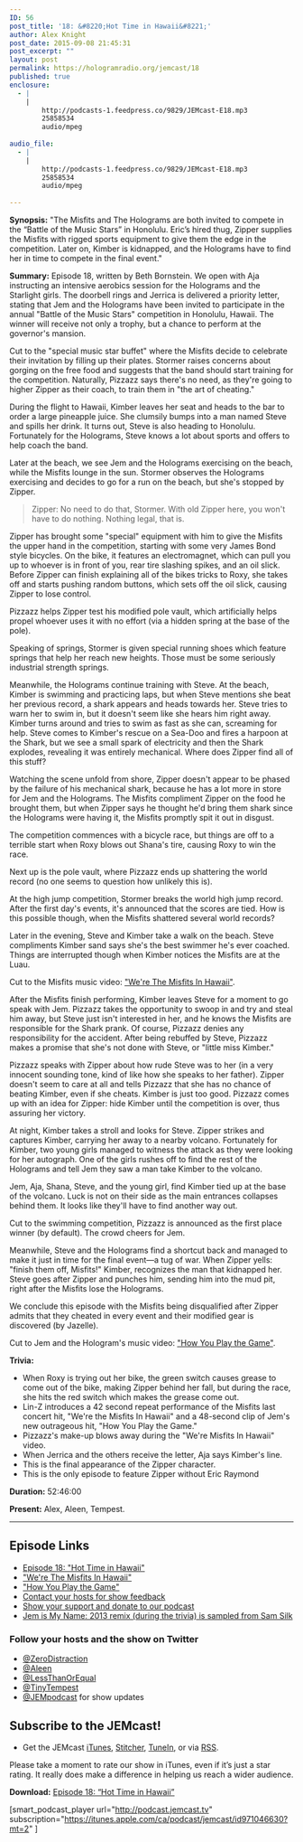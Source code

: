 ```yaml
---
ID: 56
post_title: '18: &#8220;Hot Time in Hawaii&#8221;'
author: Alex Knight
post_date: 2015-09-08 21:45:31
post_excerpt: ""
layout: post
permalink: https://hologramradio.org/jemcast/18
published: true
enclosure:
  - |
    |
        http://podcasts-1.feedpress.co/9829/JEMcast-E18.mp3
        25858534
        audio/mpeg
        
audio_file:
  - |
    |
        http://podcasts-1.feedpress.co/9829/JEMcast-E18.mp3
        25858534
        audio/mpeg
        
---
```

__Synopsis:__ "The Misfits and The Holograms are both invited to compete in the “Battle of the Music Stars” in Honolulu. Eric’s hired thug, Zipper supplies the Misfits with rigged sports equipment to give them the edge in the competition. Later on, Kimber is kidnapped, and the Holograms have to find her in time to compete in the final event."

__Summary:__ Episode 18, written by Beth Bornstein. We open with Aja instructing an intensive aerobics session for the Holograms and the Starlight girls.  The doorbell rings and Jerrica is delivered a priority letter, stating that Jem and the Holograms have been invited to participate in the annual "Battle of the Music Stars" competition in Honolulu, Hawaii. The winner will receive not only a trophy, but a chance to perform at the governor's mansion.

Cut to the "special music star buffet" where the Misfits decide to celebrate their invitation by filling up their plates. Stormer raises concerns about gorging on the free food and suggests that the band should start training for the competition. Naturally, Pizzazz says there's no need, as they're going to higher Zipper as their coach, to train them in "the art of cheating."

During the flight to Hawaii, Kimber leaves her seat and heads to the bar to order a large pineapple juice. She clumsily bumps into a man named Steve and spills her drink. It turns out, Steve is also heading to Honolulu. Fortunately for the Holograms, Steve knows a lot about sports and offers to help coach the band.

Later at the beach, we see Jem and the Holograms exercising on the beach, while the Misfits lounge in the sun. Stormer observes the Holograms exercising and decides to go for a run on the beach, but she's stopped by Zipper.

> Zipper: No need to do that, Stormer. With old Zipper here, you won't have to do nothing. Nothing legal, that is.

Zipper has brought some "special" equipment with him to give the Misfits the upper hand in the competition, starting with some very James Bond style bicycles. On the bike, it features an electromagnet, which can pull you up to whoever is in front of you, rear tire slashing spikes, and an oil slick. Before Zipper can finish explaining all of the bikes tricks to Roxy, she takes off and starts pushing random buttons, which sets off the oil slick, causing Zipper to lose control.

Pizzazz helps Zipper test his modified pole vault, which artificially helps propel whoever uses it with no effort (via a hidden spring at the base of the pole).

Speaking of springs, Stormer is given special running shoes which feature springs that help her reach new heights. Those must be some seriously industrial strength springs.

Meanwhile, the Holograms continue training with Steve. At the beach, Kimber is swimming and practicing laps, but when Steve mentions she beat her previous record, a shark appears and heads towards her. Steve tries to warn her to swim in, but it doesn't seem like she hears him right away. Kimber turns around and tries to swim as fast as she can, screaming for help. Steve comes to Kimber's rescue on a Sea-Doo and fires a harpoon at the Shark, but we see a small spark of electricity and then the Shark explodes, revealing it was entirely mechanical. Where does Zipper find all of this stuff?

Watching the scene unfold from shore, Zipper doesn't appear to be phased by the failure of his mechanical shark, because he has a lot more in store for Jem and the Holograms. The Misfits compliment Zipper on the food he brought them, but when Zipper says he thought he'd bring them shark since the Holograms were having it, the Misfits promptly spit it out in disgust.

The competition commences with a bicycle race, but things are off to a terrible start when Roxy blows out Shana's tire, causing Roxy to win the race.

Next up is the pole vault, where Pizzazz ends up shattering the world record (no one seems to question how unlikely this is).

At the high jump competition, Stormer breaks the world high jump record. After the first day's events, it's announced that the scores are tied. How is this possible though, when the Misfits shattered several world records?

Later in the evening, Steve and Kimber take a walk on the beach. Steve compliments Kimber sand says she's the best swimmer he's ever coached. Things are interrupted though when Kimber notices the Misfits are at the Luau.

Cut to the Misfits music video: ["We're The Misfits In Hawaii"][We're The Misfits In Hawaii].

After the Misfits finish performing, Kimber leaves Steve for a moment to go speak with Jem. Pizzazz takes the opportunity to swoop in and try and steal him away, but Steve just isn't interested in her, and he knows the Misfits are responsible for the Shark prank. Of course, Pizzazz denies any responsibility for the accident. After being rebuffed by Steve, Pizzazz makes a promise that she's not done with Steve, or "little miss Kimber."

Pizzazz speaks with Zipper about how rude Steve was to her (in a very innocent sounding tone, kind of like how she speaks to her father). Zipper doesn't seem to care at all and tells Pizzazz that she has no chance of beating Kimber, even if she cheats. Kimber is just too good. Pizzazz comes up with an idea for Zipper: hide Kimber until the competition is over, thus assuring her victory.

At night, Kimber takes a stroll and looks for Steve. Zipper strikes and captures Kimber, carrying her away to a nearby volcano. Fortunately for Kimber, two young girls managed to witness the attack as they were looking for her autograph. One of the girls rushes off to find the rest of the Holograms and tell Jem they saw a man take Kimber to the volcano.

Jem, Aja, Shana, Steve, and the young girl, find Kimber tied up at the base of the volcano. Luck is not on their side as the main entrances collapses behind them. It looks like they'll have to find another way out.

Cut to the swimming competition, Pizzazz is announced as the first place winner (by default). The crowd cheers for Jem.

Meanwhile, Steve and the Holograms find a shortcut back and managed to make it just in time for the final event—a tug of war. When Zipper yells: "finish them off, Misfits!" Kimber, recognizes the man that kidnapped her. Steve goes after Zipper and punches him, sending him into the mud pit, right after the Misfits lose the Holograms.

We conclude this episode with the Misfits being disqualified after Zipper admits that they cheated in every event and their modified gear is discovered (by Jazelle).

Cut to Jem and the Hologram's music video: ["How You Play the Game"][How You Play the Game].

__Trivia:__ 

- When Roxy is trying out her bike, the green switch causes grease to come out of the bike, making Zipper behind her fall, but during the race, she hits the red switch which makes the grease come out.
- Lin-Z introduces a 42 second repeat performance of the Misfits last concert hit, "We're the Misfits In Hawaii" and a 48-second clip of Jem's new outrageous hit, "How You Play the Game."
- Pizzazz's make-up blows away during the "We're Misfits In Hawaii" video.
- When Jerrica and the others receive the letter, Aja says Kimber's line.
- This is the final appearance of the Zipper character.
- This is the only episode to feature Zipper without Eric Raymond 

__Duration:__ 52:46:00

__Present:__ Alex, Aleen, Tempest.

_________

## Episode Links

- [Episode 18: "Hot Time in Hawaii"][Hot Time in Hawaii]
- ["We're The Misfits In Hawaii"][We're The Misfits In Hawaii]
- ["How You Play the Game"][How You Play the Game]
- [Contact your hosts for show feedback][Contact]
- [Show your support and donate to our podcast][Donate]
- [Jem is My Name: 2013 remix (during the trivia) is sampled from Sam Silk][remix]

### Follow your hosts and the show on Twitter

- [@ZeroDistraction][ZeroDistraction]
- [@Aleen][Aleen]
- [@LessThanOrEqual][LessThanOrEqual]
- [@TinyTempest][TinyTempest]
- [@JEMpodcast][JEMcast] for show updates

## Subscribe to the JEMcast!

- Get the JEMcast [iTunes][iTunes], [Stitcher][Stitcher], [TuneIn][TuneIn], or via [RSS][RSS].

Please take a moment to rate our show in iTunes, even if it’s just a star rating. It really does make a difference in helping us reach a wider audience.

__Download:__ [Episode 18: “Hot Time in Hawaii”][E18]

[Hot Time in Hawaii]: http://jem.wikia.com/wiki/Hot_Time_in_Hawaii
[We're The Misfits In Hawaii]: https://www.youtube.com/watch?v=-Cm6arnyKow
[How You Play the Game]: https://www.youtube.com/watch?v=EAJMimjGuL8
[Contact]: https://jemcast.tv/contact
[Donate]: https://jemcast.tv/donate
[remix]: https://www.youtube.com/watch?v=LvDtQ7kTrgI
[ZeroDistraction]: https://twitter.com/zerodistraction
[Aleen]: https://twitter.com/aleen
[LessThanOrEqual]: https://twitter.com/lessthanorequal
[TinyTempest]: https://twitter.com/tinytempest
[JEMcast]: (https://twitter.com/JEMpodcast) 
[iTunes]: https://itunes.apple.com/ca/podcast/jemcast/id971046630
[Stitcher]: http://www.stitcher.com/podcast/jemcast
[TuneIn]: http://tunein.com/radio/JEMcast-p733327/
[RSS]: http://podcast.jemcast.tv
[E18]: http://podcasts-1.feedpress.co/9829/JEMcast-E18.mp3

[smart_podcast_player url="http://podcast.jemcast.tv" subscription="https://itunes.apple.com/ca/podcast/jemcast/id971046630?mt=2" ]